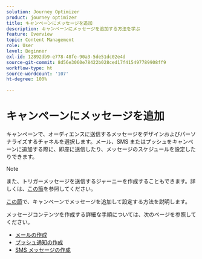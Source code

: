 ```yaml
---
solution: Journey Optimizer
product: journey optimizer
title: キャンペーンにメッセージを追加
description: キャンペーンにメッセージを追加する方法を学ぶ
feature: Overview
topic: Content Management
role: User
level: Beginner
exl-id: 12892db9-e778-48fe-90a3-5de51dc02e4d
source-git-commit: 8d56e3060e78422b028ced17f415497789908ff9
workflow-type: ht
source-wordcount: '107'
ht-degree: 100%

---
```


# キャンペーンにメッセージを追加

キャンペーンで、オーディエンスに送信するメッセージをデザインおよびパーソナライズするチャネルを選択します。メール、SMS またはプッシュをキャンペーンに追加する際に、即座に送信したり、メッセージのスケジュールを設定したりできます。

>[!NOTE]
>また、トリガーメッセージを送信するジャーニーを作成することもできます。詳しくは、[この節](messages-in-journeys.md)を参照してください。

[この節](../campaigns/create-campaign.md)で、キャンペーンでメッセージを追加して設定する方法を説明します。

メッセージコンテンツを作成する詳細な手順については、次のページを参照してください。

* [メールの作成](create-email.md)
* [プッシュ通知の作成](create-push.md)
* [SMS メッセージの作成](create-sms.md)
